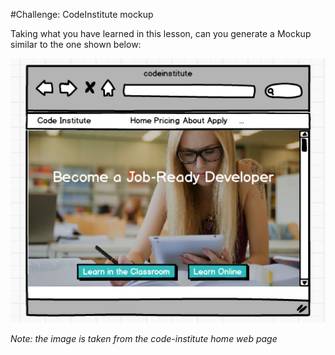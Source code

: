#Challenge: CodeInstitute mockup

Taking what you have learned in this lesson, can you generate a Mockup similar to the one shown below:

![codeinstitute mockup](img/codeinstitute.png)
 
_Note: the image is taken from the code-institute home web page_
